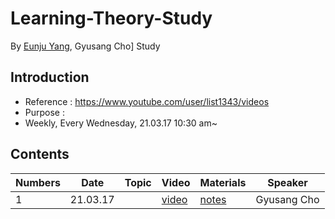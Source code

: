 # Learning-Theory-Study

By [Eunju Yang](https://github.com/EunjuYang), Gyusang Cho]
Study

## Introduction

* Reference : https://www.youtube.com/user/list1343/videos
* Purpose : 
* Weekly, Every Wednesday,  21.03.17 10:30 am~

## Contents

Numbers|Date|Topic|Video|Materials| Speaker
-------|-------|--------|------|-------|-----
1|21.03.17||[video](https://youtu.be/coIlzNmR19Q)|[notes](notes/Lt2021_1_CI.pdf)| Gyusang Cho

